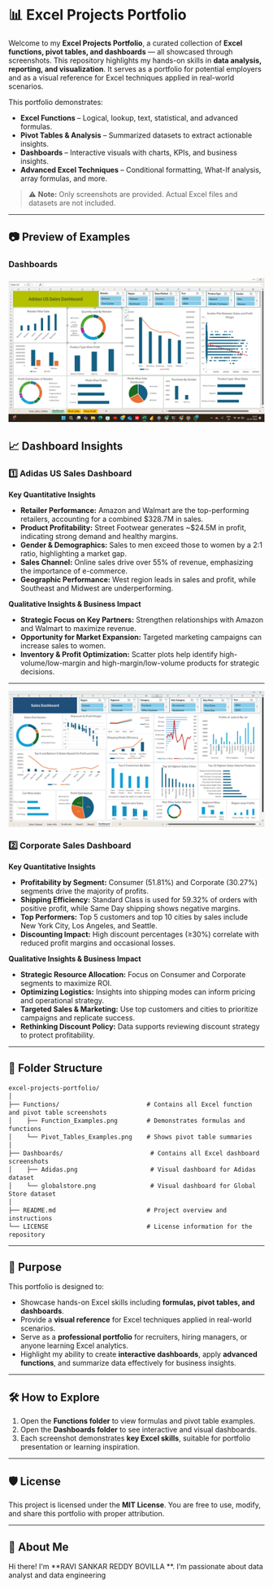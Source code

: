 # 📊 Excel Projects Portfolio

Welcome to my **Excel Projects Portfolio**, a curated collection of **Excel functions, pivot tables, and dashboards** — all showcased through screenshots. This repository highlights my hands-on skills in **data analysis, reporting, and visualization**. It serves as a portfolio for potential employers and as a visual reference for Excel techniques applied in real-world scenarios.  

This portfolio demonstrates:  
- **Excel Functions** – Logical, lookup, text, statistical, and advanced formulas.  
- **Pivot Tables & Analysis** – Summarized datasets to extract actionable insights.  
- **Dashboards** – Interactive visuals with charts, KPIs, and business insights.  
- **Advanced Excel Techniques** – Conditional formatting, What-If analysis, array formulas, and more.

> ⚠️ **Note:** Only screenshots are provided. Actual Excel files and datasets are not included.

---

## 📷 Preview of Examples

### Dashboards
![Adidas Dashboard](dashboard/Adidas.png)  
## 📈 Dashboard Insights

### 1️⃣ Adidas US Sales Dashboard

**Key Quantitative Insights**
- **Retailer Performance:** Amazon and Walmart are the top-performing retailers, accounting for a combined $328.7M in sales.  
- **Product Profitability:** Street Footwear generates ~$24.5M in profit, indicating strong demand and healthy margins.  
- **Gender & Demographics:** Sales to men exceed those to women by a 2:1 ratio, highlighting a market gap.  
- **Sales Channel:** Online sales drive over 55% of revenue, emphasizing the importance of e-commerce.  
- **Geographic Performance:** West region leads in sales and profit, while Southeast and Midwest are underperforming.

**Qualitative Insights & Business Impact**
- **Strategic Focus on Key Partners:** Strengthen relationships with Amazon and Walmart to maximize revenue.  
- **Opportunity for Market Expansion:** Targeted marketing campaigns can increase sales to women.  
- **Inventory & Profit Optimization:** Scatter plots help identify high-volume/low-margin and high-margin/low-volume products for strategic decisions.

---

![Global Store Dashboard](dashboard/globalstore.png)

### 2️⃣ Corporate Sales Dashboard

**Key Quantitative Insights**
- **Profitability by Segment:** Consumer (51.81%) and Corporate (30.27%) segments drive the majority of profits.  
- **Shipping Efficiency:** Standard Class is used for 59.32% of orders with positive profit, while Same Day shipping shows negative margins.  
- **Top Performers:** Top 5 customers and top 10 cities by sales include New York City, Los Angeles, and Seattle.  
- **Discounting Impact:** High discount percentages (≥30%) correlate with reduced profit margins and occasional losses.

**Qualitative Insights & Business Impact**
- **Strategic Resource Allocation:** Focus on Consumer and Corporate segments to maximize ROI.  
- **Optimizing Logistics:** Insights into shipping modes can inform pricing and operational strategy.  
- **Targeted Sales & Marketing:** Use top customers and cities to prioritize campaigns and replicate success.  
- **Rethinking Discount Policy:** Data supports reviewing discount strategy to protect profitability.


---

## 📂 Folder Structure

```plaintext
excel-projects-portfolio/
│
├── Functions/                        # Contains all Excel function and pivot table screenshots
│    ├── Function_Examples.png        # Demonstrates formulas and functions
│    └── Pivot_Tables_Examples.png    # Shows pivot table summaries
│
├── Dashboards/                        # Contains all Excel dashboard screenshots
│    ├── Adidas.png                    # Visual dashboard for Adidas dataset
│    └── globalstore.png               # Visual dashboard for Global Store dataset
│
├── README.md                         # Project overview and instructions
└── LICENSE                           # License information for the repository

```
---


## 🎯 Purpose

This portfolio is designed to:

- Showcase hands-on Excel skills including **formulas, pivot tables, and dashboards**.  
- Provide a **visual reference** for Excel techniques applied in real-world scenarios.  
- Serve as a **professional portfolio** for recruiters, hiring managers, or anyone learning Excel analytics.  
- Highlight my ability to create **interactive dashboards**, apply **advanced functions**, and summarize data effectively for business insights.

---

## 🛠️ How to Explore

1. Open the **Functions folder** to view formulas and pivot table examples.  
2. Open the **Dashboards folder** to see interactive and visual dashboards.  
3. Each screenshot demonstrates **key Excel skills**, suitable for portfolio presentation or learning inspiration.

---

## 🛡️ License

This project is licensed under the **MIT License**. You are free to use, modify, and share this portfolio with proper attribution.

---

## 🌟 About Me


Hi there! I'm **RAVI SANKAR REDDY BOVILLA **. I’m  passionate about data analyst and data engineering
